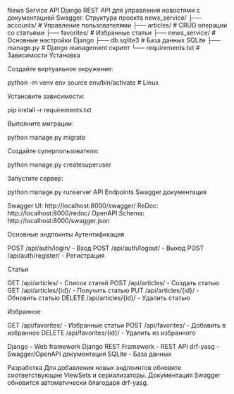 News Service API
Django REST API для управления новостями с документацией Swagger.
Структура проекта
news_service/
├── accounts/          # Управление пользователями
├── articles/          # CRUD операции со статьями
├── favorites/         # Избранные статьи
├── news_service/      # Основные настройки Django
├── db.sqlite3         # База данных SQLite
├── manage.py          # Django management скрипт
└── requirements.txt   # Зависимости
Установка

Создайте виртуальное окружение:

python -m venv env
source env/bin/activate  # Linux


Установите зависимости:

pip install -r requirements.txt

Выполните миграции:

python manage.py migrate

Создайте суперпользователя:

python manage.py createsuperuser

Запустите сервер:

python manage.py runserver
API Endpoints
Swagger документация

Swagger UI: http://localhost:8000/swagger/
ReDoc: http://localhost:8000/redoc/
OpenAPI Schema: http://localhost:8000/swagger.json

Основные эндпоинты
Аутентификация

POST /api/auth/login/ - Вход
POST /api/auth/logout/ - Выход
POST /api/auth/register/ - Регистрация

Статьи

GET /api/articles/ - Список статей
POST /api/articles/ - Создать статью
GET /api/articles/{id}/ - Получить статью
PUT /api/articles/{id}/ - Обновить статью
DELETE /api/articles/{id}/ - Удалить статью

Избранное

GET /api/favorites/ - Избранные статьи
POST /api/favorites/ - Добавить в избранное
DELETE /api/favorites/{id}/ - Удалить из избранного

Django - Web framework
Django REST Framework - REST API
drf-yasg - Swagger/OpenAPI документация
SQLite - База данных

Разработка
Для добавления новых эндпоинтов обновите соответствующие ViewSets и сериализаторы. Документация Swagger обновится автоматически благодаря drf-yasg.
